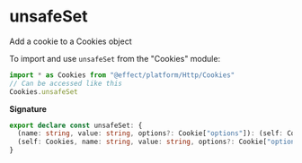 # unsafeSet

Add a cookie to a Cookies object

To import and use `unsafeSet` from the "Cookies" module:

```ts
import * as Cookies from "@effect/platform/Http/Cookies"
// Can be accessed like this
Cookies.unsafeSet
```

**Signature**

```ts
export declare const unsafeSet: {
  (name: string, value: string, options?: Cookie["options"]): (self: Cookies) => Cookies
  (self: Cookies, name: string, value: string, options?: Cookie["options"]): Cookies
}
```
